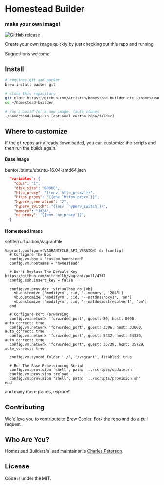 # Homestead Builder
### make your own image!
[![GitHub release](https://img.shields.io/github/release/Artistan/homstead-builder.svg)](https://github.com/Artistan/homstead-builder/releases)

Create your own image quickly by just checking out this repo and running

Suggestions welcome!

## Install
```bash
# requires git and packer
brew install packer git

# clone this repository
git clone https://github.com/Artistan/homestead-builder.git ~/homestead-builder
cd ~/homestead-builder

# run a build for a new image. (auto clones
./homestead.image.sh [optional custom-repo/folder]
```

## Where to customize

If the git repos are already downloaded, you can customize the scripts and then run the builds again.

#### Base Image
bento/ubuntu/ubuntu-16.04-amd64.json
```json
  "variables": {
    "cpus": "1",
    "disk_size": "60960",
    "http_proxy": "{{env `http_proxy`}}",
    "https_proxy": "{{env `https_proxy`}}",
    "hyperv_generation": "2",
    "hyperv_switch": "{{env `hyperv_switch`}}",
    "memory": "1024",
    "no_proxy": "{{env `no_proxy`}}",
  }
```

#### Homestead Image
settler/virtualbox/Vagrantfile
```
Vagrant.configure(VAGRANTFILE_API_VERSION) do |config|
  # Configure The Box
  config.vm.box = 'custom-homestead'
  config.vm.hostname = 'homestead'

  # Don't Replace The Default Key https://github.com/mitchellh/vagrant/pull/4707
  config.ssh.insert_key = false

  config.vm.provider :virtualbox do |vb|
    vb.customize ['modifyvm', :id, '--memory', '2048']
    vb.customize ['modifyvm', :id, '--natdnsproxy1', 'on']
    vb.customize ['modifyvm', :id, '--natdnshostresolver1', 'on']
  end

  # Configure Port Forwarding
  config.vm.network 'forwarded_port', guest: 80, host: 8000, auto_correct: true
  config.vm.network 'forwarded_port', guest: 3306, host: 33060, auto_correct: true
  config.vm.network 'forwarded_port', guest: 5432, host: 54320, auto_correct: true
  config.vm.network 'forwarded_port', guest: 35729, host: 35729, auto_correct: true

  config.vm.synced_folder './', '/vagrant', disabled: true

  # Run The Base Provisioning Script
  config.vm.provision 'shell', path: '../scripts/update.sh'
  config.vm.provision :reload
  config.vm.provision 'shell', path: '../scripts/provision.sh'
end
```
and many more places, explore!!

## Contributing
We'd love you to contribute to Brew Cooler. Fork the repo and do a pull request.

## Who Are You?
Homestead Builders's lead maintainer is [Charles Peterson](https://github.com/Artistan).

## License
Code is under the MIT.

